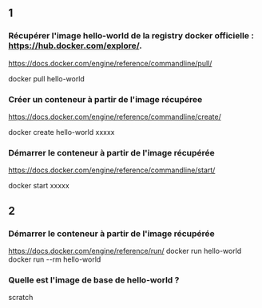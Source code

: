 ## 1

### Récupérer l'image hello-world de la registry docker officielle : https://hub.docker.com/explore/.
https://docs.docker.com/engine/reference/commandline/pull/

docker pull hello-world
### Créer un conteneur à partir de l'image récupéree
https://docs.docker.com/engine/reference/commandline/create/ 

docker create hello-world
xxxxx

### Démarrer le conteneur à partir de l'image récupérée
https://docs.docker.com/engine/reference/commandline/start/

docker start xxxxx

## 2
### Démarrer le conteneur à partir de l'image récupérée
https://docs.docker.com/engine/reference/run/
docker run hello-world
docker run --rm hello-world

### Quelle est l'image de base de hello-world ?
scratch
